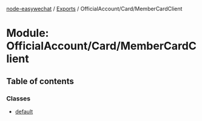 [node-easywechat](../README.md) / [Exports](../modules.md) / OfficialAccount/Card/MemberCardClient

# Module: OfficialAccount/Card/MemberCardClient

## Table of contents

### Classes

- [default](../classes/OfficialAccount_Card_MemberCardClient.default.md)
